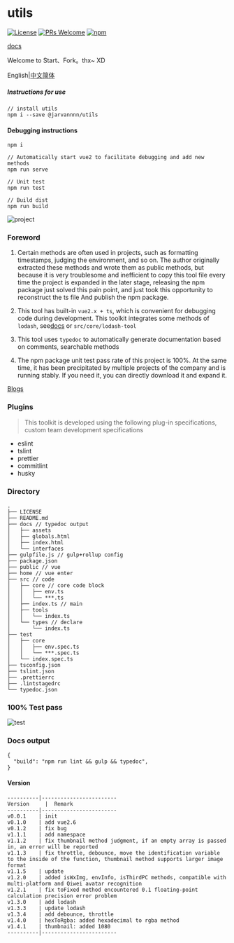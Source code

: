 # utils
[![License](https://img.shields.io/badge/license-MIT-blue.svg)](LICENSE)
[![PRs Welcome](https://img.shields.io/badge/PRs-welcome-brightgreen.svg)](https://github.com/BestJarvan/utils-tools)
[![npm](https://img.shields.io/bundlephobia/min/@jarvannnn/utils/0.0.11)](https://www.npmjs.com/package/@jarvannnn/utils)

[docs](https://bestjarvan.github.io/utils-tools/)

Welcome to Start、Fork。thx~   XD

English|[中文简体](./README-ZH.md)

##### Instructions for use

```
// install utils
npm i --save @jarvannnn/utils
```

#### Debugging instructions
```
npm i

// Automatically start vue2 to facilitate debugging and add new methods
npm run serve

// Unit test
npm run test

// Build dist
npm run build
```

![project](https://fastly.jsdelivr.net/gh/BestJarvan/pic-imgs/imgs/202201171509895.png)

### Foreword
1. Certain methods are often used in projects, such as formatting timestamps, judging the environment, and so on.
The author originally extracted these methods and wrote them as public methods, but because it is very troublesome and inefficient to copy this tool file every time the project is expanded in the later stage, releasing the npm package just solved this pain point, and just took this opportunity to reconstruct the ts file And publish the npm package.

2. This tool has built-in `vue2.x + ts`, which is convenient for debugging code during development.
This toolkit integrates some methods of `lodash`, see[docs](https://bestjarvan.github.io/utils-tools/docs/interfaces/lodashtool.html) or `src/core/lodash-tool`  

3. This tool uses `typedoc` to automatically generate documentation based on comments, searchable methods

4. The npm package unit test pass rate of this project is 100%. At the same time, it has been precipitated by multiple projects of the company and is running stably. If you need it, you can directly download it and expand it.

[Blogs](https://bestjarvan.gitee.io/2020/04/14/npm/Typescript+verdaccio/index.html)



### Plugins
> This toolkit is developed using the following plug-in specifications, custom team development specifications
- eslint
- tslint
- prettier
- commitlint
- husky

### Directory
```
.
├── LICENSE
├── README.md
├── docs // typedoc output
│   ├── assets
│   ├── globals.html
│   ├── index.html
│   └── interfaces
├── gulpfile.js // gulp+rollup config
├── package.json
├── public // vue
├── home // vue enter
├── src // code
│   ├── core // core code block
│   │   ├── env.ts
│   │   └── ***.ts
│   ├── index.ts // main
│   ├── tools
│   │   └── index.ts
│   └── types // declare
│       └── index.ts
├── test
│   ├── core
│   │   ├── env.spec.ts
│   │   └── ***.spec.ts
│   └── index.spec.ts
├── tsconfig.json
├── tslint.json
├── .prettierrc
├── .lintstagedrc
└── typedoc.json
```

### 100% Test pass

![test](https://fastly.jsdelivr.net/gh/BestJarvan/pic-imgs/imgs/202201171509157.png)

### Docs output
```
{
  "build": "npm run lint && gulp && typedoc",
}

```

#### Version

```
----------|------------------------
Version     |  Remark
----------|------------------------
v0.0.1    | init
v0.1.0    | add vue2.6
v0.1.2    | fix bug
v1.1.1    | add namespace
v1.1.2    | fix thumbnail method judgment, if an empty array is passed in, an error will be reported
v1.1.3    | fix throttle, debounce, move the identification variable to the inside of the function, thumbnail method supports larger image format
v1.1.5    | update
v1.2.0    | added isWxImg, envInfo, isThirdPC methods, compatible with multi-platform and Qiwei avatar recognition
v1.2.1    | fix toFixed method encountered 0.1 floating-point calculation precision error problem
v1.3.0    | add lodash
v1.3.3    | update lodash
v1.3.4    | add debounce, throttle
v1.4.0    | hexToRgba: added hexadecimal to rgba method
v1.4.1    | thumbnail: added 1080
----------|------------------------
```
